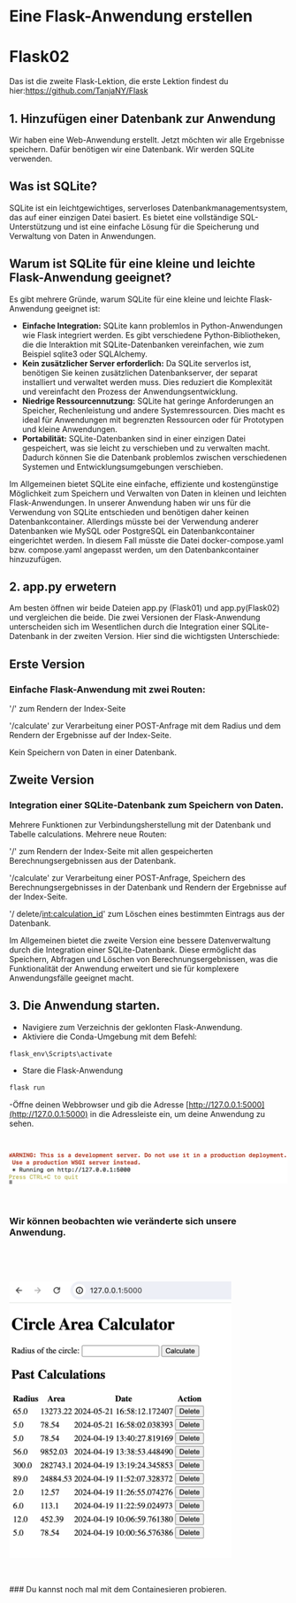 
# Eine Flask-Anwendung erstellen

# Flask02
Das ist die zweite Flask-Lektion, die erste Lektion findest du hier:https://github.com/TanjaNY/Flask


## 1. Hinzufügen einer Datenbank zur Anwendung
Wir haben eine Web-Anwendung erstellt. Jetzt möchten wir alle Ergebnisse speichern. Dafür benötigen wir eine Datenbank. Wir werden SQLite verwenden.

## Was ist SQLite?
SQLite ist ein leichtgewichtiges, serverloses Datenbankmanagementsystem, das auf einer einzigen Datei basiert. Es bietet eine vollständige SQL-Unterstützung und ist eine einfache Lösung für die Speicherung und Verwaltung von Daten in Anwendungen.

## Warum ist SQLite für eine kleine und leichte Flask-Anwendung geeignet?
Es gibt mehrere Gründe, warum SQLite für eine kleine und leichte Flask-Anwendung geeignet ist:

- **Einfache Integration:** SQLite kann problemlos in Python-Anwendungen wie Flask integriert werden. Es gibt verschiedene Python-Bibliotheken, die die Interaktion mit SQLite-Datenbanken vereinfachen, wie zum Beispiel sqlite3 oder SQLAlchemy.
- **Kein zusätzlicher Server erforderlich:** Da SQLite serverlos ist, benötigen Sie keinen zusätzlichen Datenbankserver, der separat installiert und verwaltet werden muss. Dies reduziert die Komplexität und vereinfacht den Prozess der Anwendungsentwicklung.
- **Niedrige Ressourcennutzung:** SQLite hat geringe Anforderungen an Speicher, Rechenleistung und andere Systemressourcen. Dies macht es ideal für Anwendungen mit begrenzten Ressourcen oder für Prototypen und kleine Anwendungen.
- **Portabilität:** SQLite-Datenbanken sind in einer einzigen Datei gespeichert, was sie leicht zu verschieben und zu verwalten macht. Dadurch können Sie die Datenbank problemlos zwischen verschiedenen Systemen und Entwicklungsumgebungen verschieben.

Im Allgemeinen bietet SQLite eine einfache, effiziente und kostengünstige Möglichkeit zum Speichern und Verwalten von Daten in kleinen und leichten Flask-Anwendungen.
In unserer Anwendung haben wir uns für die Verwendung von SQLite entschieden und benötigen daher keinen Datenbankcontainer. Allerdings müsste bei der Verwendung anderer Datenbanken wie MySQL oder PostgreSQL ein Datenbankcontainer eingerichtet werden. In diesem Fall müsste die Datei docker-compose.yaml bzw. compose.yaml angepasst werden, um den Datenbankcontainer hinzuzufügen.

## 2. app.py erwetern
Am besten öffnen wir beide Dateien app.py (Flask01) und app.py(Flask02) und vergleichen die beide.
Die zwei Versionen der Flask-Anwendung unterscheiden sich im Wesentlichen durch die Integration einer SQLite-Datenbank in der zweiten Version. Hier sind die wichtigsten Unterschiede:
## Erste Version
### Einfache Flask-Anwendung mit zwei Routen:

'/' zum Rendern der Index-Seite

'/calculate' zur Verarbeitung einer POST-Anfrage mit dem Radius und dem Rendern der Ergebnisse auf der Index-Seite.

Kein Speichern von Daten in einer Datenbank.

## Zweite Version
### Integration einer SQLite-Datenbank zum Speichern von Daten.

Mehrere Funktionen zur Verbindungsherstellung mit der Datenbank und Tabelle calculations.
Mehrere neue Routen:

'/' zum Rendern der Index-Seite mit allen gespeicherten Berechnungsergebnissen aus der Datenbank.
        
'/calculate' zur Verarbeitung einer POST-Anfrage, Speichern des Berechnungsergebnisses in der Datenbank und Rendern der Ergebnisse auf der Index-Seite.

'/ delete/<int:calculation_id>' zum Löschen eines bestimmten Eintrags aus der Datenbank.

Im Allgemeinen bietet die zweite Version eine bessere Datenverwaltung durch die Integration einer SQLite-Datenbank. Diese ermöglicht das Speichern, Abfragen und Löschen von Berechnungsergebnissen, was die Funktionalität der Anwendung erweitert und sie für komplexere Anwendungsfälle geeignet macht.

## 3. Die Anwendung starten.

- Navigiere zum Verzeichnis der geklonten Flask-Anwendung.
- Aktiviere die Conda-Umgebung mit dem Befehl:

```bash
flask_env\Scripts\activate
```
- Stare  die Flask-Anwendung
```bash
flask run
```

-Öffne deinen Webbrowser und gib die Adresse [http://127.0.0.1:5000](http://127.0.0.1:5000) in die Adressleiste ein, um deine Anwendung zu sehen.

<p>&nbsp;</p>

<p><img src="https://github.com/TanjaNY/Flask/blob/main/pics/Flask02.png" alt="Flask App" &nbsp;&nbsp;&nbsp;&nbsp /></p>

<p>&nbsp;</p>

### Wir können beobachten wie veränderte sich unsere Anwendung.

<p>&nbsp;</p>
<p>&nbsp;</p>



<p><img src="https://github.com/TanjaNY/Flask/blob/main/pics/Flask003.png" widht="300" height="500" alt="Flask App" &nbsp;&nbsp;&nbsp;&nbsp /></p>


<p>&nbsp;</p>
### Du kannst noch mal mit dem Containesieren probieren.


